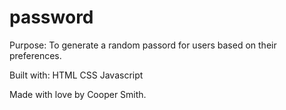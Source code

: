# password


Purpose:
To generate a random passord for users based on their preferences.

Built with:
HTML
CSS
Javascript

Made with love by Cooper Smith.
